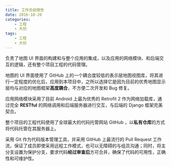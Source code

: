 ```yaml
---
title: 工作总结报告
date: 2016-10-20
categories:
    - 工程
    - 大创
tags:
    - 工程
    - 大创
---
```


负责了地图 UI 界面的构建和与整个应用的集成，以及应用的网络模块、和后端交互的逻辑，还有整个项目工程的代码管理。

地图的 UI 界面使用了 GitHub 上的一个耦合度较低的表示层地图视图库，将其进行一定程度的优化后，应用到本项目中，之所以选择它是因为目前的优秀地图显示层均与对应的地图框架**高度耦合**，不方便二次开发和 Bug 修复。

应用网络模块采用了目前 Android 上最为优秀的 Retrofit 2 作为网络加载库，通过完全 **RESTful** 的网络调用和后端服务器进行交互，与后端的 Django 框架完美契合。

整个项目的工程代码使用了全球最大的代码托管网站 GitHub ，以**私有仓库**的方式将代码托管在其服务器上。

采用 Git 作为代码版本管理工具，并采用 GitHub 上最流行的 Pull Request 工作流，保证了成员即使采用远程工作模式，也可以无障碍的与组员沟通；同时，将主分支设置为保护分支，要求代码**经过审查后**方可合并，确保了代码的可用性，正确性和可维护性。
